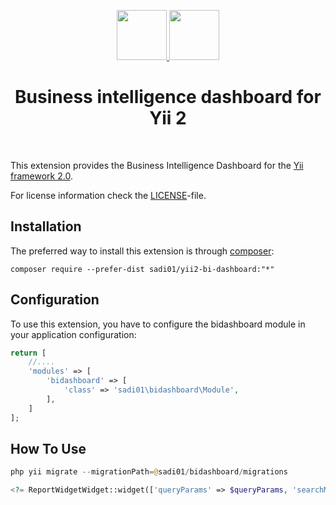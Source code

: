 <p align="center">
    <a href="https://en.wikipedia.org/wiki/Business_intelligence" target="_blank" rel="external">
        <img src="https://raw.githubusercontent.com/Sadi01/yii2-bi-dashboard/master/src/img/yii.png" height="80px">
    </a>
    <a href="https://en.wikipedia.org/wiki/Business_intelligence" target="_blank" rel="external">
        <img src="https://raw.githubusercontent.com/Sadi01/yii2-bi-dashboard/master/src/img/BI.png" height="80px">
    </a>
    <h1 align="center">Business intelligence dashboard for Yii 2</h1>
    <br>
</p>

This extension provides the Business Intelligence Dashboard for the [Yii framework 2.0](http://www.yiiframework.com).

For license information check the [LICENSE](LICENSE.md)-file.

Installation
------------

The preferred way to install this extension is through [composer](http://getcomposer.org/download/):


```
composer require --prefer-dist sadi01/yii2-bi-dashboard:"*"
```

Configuration
-------------

To use this extension, you have to configure the bidashboard module in your application configuration:

```php
return [
    //....
    'modules' => [
        'bidashboard' => [
            'class' => 'sadi01\bidashboard\Module',
        ],
    ]
];
```

How To Use
-------------

```php
php yii migrate --migrationPath=@sadi01/bidashboard/migrations

<?= ReportWidgetWidget::widget(['queryParams' => $queryParams, 'searchModel' => $searchModel]) ?>
```